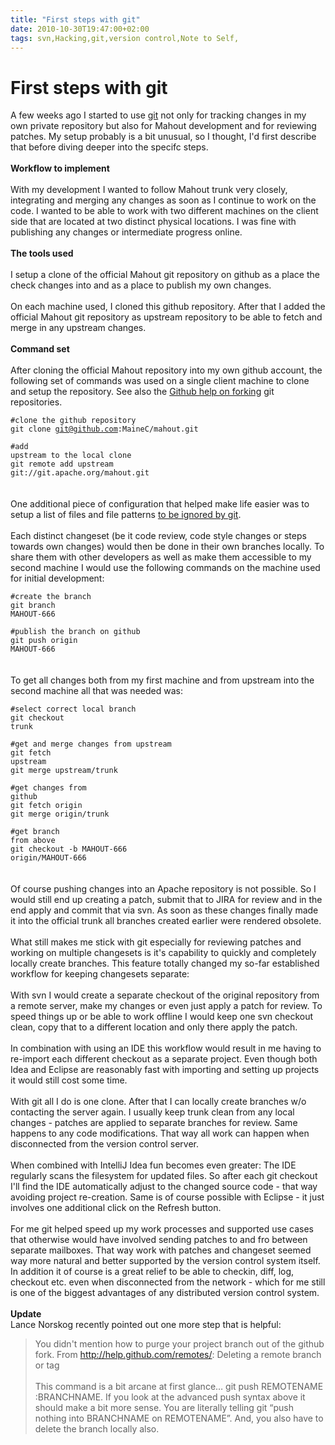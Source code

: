 ```yaml
---
title: "First steps with git"
date: 2010-10-30T19:47:00+02:00
tags: svn,Hacking,git,version control,Note to Self,
---
```


# First steps with git


A few weeks ago I started to use <a href="http://git-scm.com/">git</a> not only for tracking changes in my own private 
repository but also for Mahout development and for reviewing patches. My setup probably is a bit unusual, so I thought, 
I'd first describe that before diving deeper into the specifc steps.<br><br><b>Workflow to implement</b><br><br>With my 
development I wanted to follow Mahout trunk very closely, integrating and merging any changes as soon as I continue to 
work on the code. I wanted to be able to work with two different machines on the client side that are located at two 
distinct physical locations. I was fine with publishing any changes or intermediate progress online.<br><br><b>The 
tools used</b><br><br>I setup a clone of the official Mahout git repository on github as a place the check changes into 
and as a place to publish my own changes.<br><br>On each machine used, I cloned this github repository. After that I 
added the official Mahout git repository as upstream repository to be able to fetch and merge in any upstream 
changes.<br><br><b>Command set</b><br><br>After cloning the official Mahout repository into my own github account, the 
following set of commands was used on a single client machine to clone and setup the repository. See also the <a 
href="http://help.github.com/forking/">Github help on forking</a> git repositories.<br><code><br>#clone the github 
repository<br>git clone git@github.com:MaineC/mahout.git<br><br>#add upstream to the local clone<br>git remote add 
upstream git://git.apache.org/mahout.git<br></code><br><br>One additional piece of configuration that helped make life 
easier was to setup a list of files and file patterns <a 
href="https://git.wiki.kernel.org/index.php/GitFaq#How_do_I_tell_git_to_ignore_files.3F">to be ignored by 
git</a>.<br><br>Each distinct changeset (be it code review, code style changes or steps towards own changes) would then 
be done in their own branches locally. To share them with other developers as well as make them accessible to my second 
machine I would use the following commands on the machine used for initial development:<br><code><br>#create the 
branch<br>git branch MAHOUT-666<br><br>#publish the branch on github<br>git push origin MAHOUT-666<br></code><br><br>To 
get all changes both from my first machine and from upstream into the second machine all that was needed 
was:<br><code><br>#select correct local branch<br>git checkout trunk<br><br>#get and merge changes from upstream<br>git 
fetch upstream<br>git merge upstream/trunk<br><br>#get changes from github<br>git fetch origin<br>git merge 
origin/trunk<br><br>#get branch from above<br>git checkout -b MAHOUT-666 origin/MAHOUT-666<br></code><br><br>Of course 
pushing changes into an Apache repository is not possible. So I would still end up creating a patch, submit that to 
JIRA for review and in the end apply and commit that via svn. As soon as these changes finally made it into the 
official trunk all branches created earlier were rendered obsolete.<br><br>What still makes me stick with git 
especially for reviewing patches and working on multiple changesets is it's capability to quickly and completely 
locally create branches. This feature totally changed my so-far established workflow for keeping changesets 
separate:<br><br>With svn I would create a separate checkout of the original repository from a remote server, make my 
changes or even just apply a patch for review. To speed things up or be able to work offline I would keep one svn 
checkout clean, copy that to a different location and only there apply the patch.<br><br>In combination with using an 
IDE this workflow would result in me having to re-import each different checkout as a separate project. Even though 
both Idea and Eclipse are reasonably fast with importing and setting up projects it would still cost some 
time.<br><br>With git all I do is one clone. After that I can locally create branches w/o contacting the server again. 
I usually keep trunk clean from any local changes - patches are applied to separate branches for review. Same happens 
to any code modifications. That way all work can happen when disconnected from the version control server.<br><br>When 
combined with IntelliJ Idea fun becomes even greater: The IDE regularly scans the filesystem for updated files. So 
after each git checkout I'll find the IDE automatically adjust to the changed source code - that way avoiding project 
re-creation. Same is of course possible with Eclipse - it just involves one additional click on the Refresh 
button.<br><br>For me git helped speed up my work processes and supported use cases that otherwise would have involved 
sending patches to and fro between separate mailboxes. That way work with patches and changeset seemed way more natural 
and better supported by the version control system itself. In addition it of course is a great relief to be able to 
checkin, diff, log, checkout etc. even when disconnected from the network - which for me still is one of the biggest 
advantages of any distributed version control system. <br><br><strong>Update</strong><br>Lance Norskog recently pointed 
out one more step that is helpful:<br><blockquote>You didn't mention how to purge your project branch out of the github 
fork. From http://help.github.com/remotes/: Deleting a remote branch or tag<br><br>This command is a bit arcane at 
first glance… git push REMOTENAME :BRANCHNAME. If you look at the advanced push syntax above it should make a bit more 
sense. You are literally telling git “push nothing into BRANCHNAME on REMOTENAME”. And, you also have to delete the 
branch locally also.<br></blockquote>
